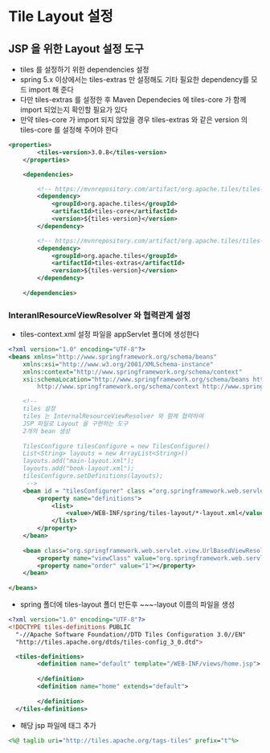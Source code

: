 # Tile Layout 설정

## JSP 을 위한 Layout 설정 도구
- tiles 를 설정하기 위한 dependencies 설정
- spring 5.x 이상에서는 tiles-extras 만 설정해도 기타 필요한 dependency를 모드 import 해 준다
- 다만 tiles-extras 를 설정한 후 Maven Dependecies 에 tiles-core 가 함께 import 되었는지 확인할 필요가 있다
- 만약 tiles-core 가 import 되지 않았을 경우 tiles-extras 와 같은 version 의 tiles-core 를 설정해 주어야 한다

```xml
<properties>
		<tiles-version>3.0.8</tiles-version>
	</properties>

	<dependencies>

		<!-- https://mvnrepository.com/artifact/org.apache.tiles/tiles-core -->
		<dependency>
			<groupId>org.apache.tiles</groupId>
			<artifactId>tiles-core</artifactId>
			<version>${tiles-version}</version>
		</dependency>

		<!-- https://mvnrepository.com/artifact/org.apache.tiles/tiles-extras -->
		<dependency>
			<groupId>org.apache.tiles</groupId>
			<artifactId>tiles-extras</artifactId>
			<version>${tiles-version}</version>
		</dependency>
		
	</dependencies>
```	

### InteranlResourceViewResolver 와 협력관계 설정
- tiles-context.xml 설정 파일을 appServlet 폴더에 생성한다
```xml
<?xml version="1.0" encoding="UTF-8"?>
<beans xmlns="http://www.springframework.org/schema/beans"
	xmlns:xsi="http://www.w3.org/2001/XMLSchema-instance"
	xmlns:context="http://www.springframework.org/schema/context"
	xsi:schemaLocation="http://www.springframework.org/schema/beans http://www.springframework.org/schema/beans/spring-beans.xsd
		http://www.springframework.org/schema/context http://www.springframework.org/schema/context/spring-context-4.3.xsd">

	<!-- 
	tiles 설정
	tiles 는 InternalResourceViewResolver 와 함께 협력하여
	JSP 파일로 Layout 을 구현하는 도구
	2개의 bean 생성
	
	TilesConfigure tilesConfigure = new TilesConfigure()
	List<String> layouts = new ArrayList<String>()
	layouts.add("main-layout.xml");
	layouts.add("book-layout.xml");
	tilesConfigure.setDefinitions(layouts);
	 -->
	<bean id = "tilesConfigurer" class ="org.springframework.web.servlet.view.tiles3.TilesConfigurer">
		<property name="definitions">
			<list>
				<value>/WEB-INF/spring/tiles-layout/*-layout.xml</value>
			</list>
		</property>
	</bean>
	
	<bean class="org.springframework.web.servlet.view.UrlBasedViewResolver">
		<property name="viewClass" value="org.springframework.web.servlet.view.tiles3.TilesView"></property>
		<property name="order" value="1"></property>
	</bean>
	
</beans>
```
- spring 폴더에 tiles-layout 폴더 만든후 ~~~-layout 이름의 파일을 생성
```xml
<?xml version="1.0" encoding="UTF-8"?>
<!DOCTYPE tiles-definitions PUBLIC
  "-//Apache Software Foundation//DTD Tiles Configuration 3.0//EN"
  "http://tiles.apache.org/dtds/tiles-config_3_0.dtd">

  <tiles-definitions>
  		<definition name="default" template="/WEB-INF/views/home.jsp">
  		
  		</definition>
  		<definition name="home" extends="default">
  		
  		</definition>
  </tiles-definitions>
  ```

  - 해당 jsp 파일에 태그 추가
  ```jsp
  <%@ taglib uri="http://tiles.apache.org/tags-tiles" prefix="t"%>
  ```